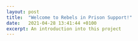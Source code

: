 ```yaml
---
layout: post
title:  "Welcome to Rebels in Prison Support!"
date:   2021-04-28 13:41:44 +0100
excerpt: An introduction into this project
---
```

